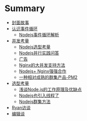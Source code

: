 # Summary
* [封面故事](doc/story.md)
* [认识事件循环]()
	* [Nodejs事件循环解析](doc/eventloop.md)
* [并发考量]()
	* [Nodejs选型考量](doc/nodejssel.md)
	* [Nodejs并行实践问答](doc/concurrent.md)
	* [广告](ad/vuebook.md)
	* [Nginx的大并发支持方法](doc/Nginxway.md)
	* [Nodejs+ Nginx强强合作](doc/nginxnode.md)
	* [一种相对成熟的群集产品-PM2](doc/pm2.md)
* [选型考量]()
	* [浅谈Node.js的工作原理及优缺点](doc/nodeprincle.md)
	* [Nodejs也引入线程了](doc/thread.md)
	* [Nodejs群集方法](doc/cluster.md)
* [Ryan访谈](doc/maker.md)
* [编辑谈](doc/paperback.md)